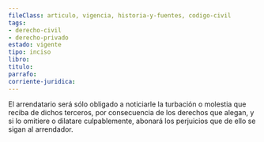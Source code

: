 ```yaml
---
fileClass: articulo, vigencia, historia-y-fuentes, codigo-civil
tags:
- derecho-civil
- derecho-privado
estado: vigente
tipo: inciso
libro:
titulo:
parrafo:
corriente-juridica:
---
```

El arrendatario será sólo obligado a noticiarle la turbación o molestia que reciba de dichos terceros, por consecuencia de los derechos que alegan, y si lo omitiere o dilatare culpablemente, abonará los perjuicios que de ello se sigan al arrendador.